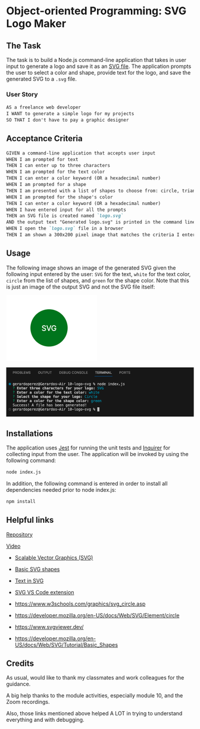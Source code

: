 # Object-oriented Programming: SVG Logo Maker

## The Task

The task is to build a Node.js command-line application that takes in user input to generate a logo and save it as an [SVG file](https://en.wikipedia.org/wiki/Scalable_Vector_Graphics). The application prompts the user to select a color and shape, provide text for the logo, and save the generated SVG to a `.svg` file.

### User Story

```md
AS a freelance web developer
I WANT to generate a simple logo for my projects
SO THAT I don't have to pay a graphic designer
```

## Acceptance Criteria

```md
GIVEN a command-line application that accepts user input
WHEN I am prompted for text
THEN I can enter up to three characters
WHEN I am prompted for the text color
THEN I can enter a color keyword (OR a hexadecimal number)
WHEN I am prompted for a shape
THEN I am presented with a list of shapes to choose from: circle, triangle, and square
WHEN I am prompted for the shape's color
THEN I can enter a color keyword (OR a hexadecimal number)
WHEN I have entered input for all the prompts
THEN an SVG file is created named `logo.svg`
AND the output text "Generated logo.svg" is printed in the command line
WHEN I open the `logo.svg` file in a browser
THEN I am shown a 300x200 pixel image that matches the criteria I entered
```

## Usage

The following image shows an image of the generated SVG given the following input entered by the user: `SVG` for the text, `white` for the text color, `circle` from the list of shapes, and `green` for the shape color. Note that this is just an image of the output SVG and not the SVG file itself:

![Image showing a green circle with white text that reads "SVG.".](./Assets/Images/svg_logo.png)

![Image showing inquirer in terminal used to generate the image](./Assets/Images/Inquirer.png)

## Installations

The application uses [Jest](https://www.npmjs.com/package/jest) for running the unit tests and [Inquirer](https://www.npmjs.com/package/inquirer/v/8.2.4) for collecting input from the user. The application will be invoked by using the following command:

```bash
node index.js
```

In addition, the following command is entered in order to install all dependencies needed prior to node index.js:

```bash
npm install
```

## Helpful links

[Repository](https://github.com/Gera1313/10-logo-svg)

[Video]()

* [Scalable Vector Graphics (SVG)](https://en.wikipedia.org/wiki/Scalable_Vector_Graphics)

* [Basic SVG shapes](https://developer.mozilla.org/en-US/docs/Web/SVG/Tutorial/Basic_Shapes)

* [Text in SVG](https://developer.mozilla.org/en-US/docs/Web/SVG/Tutorial/Texts)

* [SVG VS Code extension](https://marketplace.visualstudio.com/items?itemName=jock.svg)

* https://www.w3schools.com/graphics/svg_circle.asp

* https://developer.mozilla.org/en-US/docs/Web/SVG/Element/circle

* https://www.svgviewer.dev/

* https://developer.mozilla.org/en-US/docs/Web/SVG/Tutorial/Basic_Shapes

## Credits

As usual, would like to thank my classmates and work colleagues for the guidance.

A big help thanks to the module activities, especially module 10, and the Zoom recordings. 

Also, those links mentioned above helped A LOT in trying to understand everything and with debugging. 
